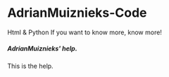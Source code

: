 # AdrianMuiznieks-Code
Html &amp; Python
If you want to know more, know more!
<h5>AdrianMuiznieks' help.</h5>
This is the help.
